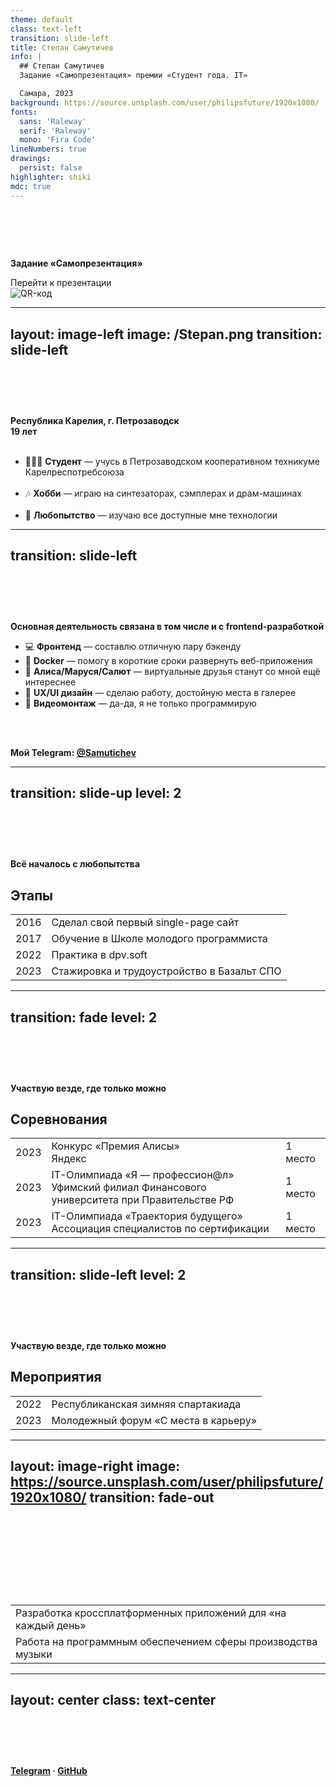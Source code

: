 ```yaml
---
theme: default
class: text-left
transition: slide-left
title: Степан Самутичев
info: |
  ## Степан Самутичев
  Задание «Самопрезентация» премии «Студент года. IT»

  Самара, 2023
background: https://source.unsplash.com/user/philipsfuture/1920x1080/
fonts:
  sans: 'Raleway'
  serif: 'Raleway'
  mono: 'Fira Code'
lineNumbers: true
drawings:
  persist: false
highlighter: shiki
mdc: true
---
```


# Степан Самутичев

Задание «Самопрезентация»

<div class="pt-12">
  <span @click="$slidev.nav.next" class="px-2 py-1 rounded cursor-pointer" hover="bg-white bg-opacity-10">
    Перейти к презентации <carbon:arrow-right class="inline"/>
  </span>
</div>

<div class="abs-br right-6 m-6 flex gap-2">
  <a href="https://github.com/Samutichev/Samara23-Slides" target="_blank" alt="GitHub" title="Открыть в GitHub"
    class="text-xl slidev-icon-btn opacity-50 !border-none !hover:text-white">
    <carbon-logo-github />
  </a>
</div>

<img class="absolute top-42 right-12 w-60" src="/YQR.svg" alt="QR-код" />

<style>
h1 {
  background-color: white;
  background-image: none;
  font-weight: bolder;
  background-size: 100%;
  -webkit-background-clip: text;
  -moz-background-clip: text;
  -webkit-text-fill-color: transparent;
  -moz-text-fill-color: transparent;
}
p {
  font-weight: bold;
}
</style>


---
layout: image-left
image: /Stepan.png
transition: slide-left
---

# Обо мне

Республика Карелия, г. Петрозаводск<br>19 лет<br><br>

- 🙋🏻‍♂️ **Студент** — учусь в Петрозаводском кооперативном техникуме Карелреспотребсоюза<br><br>
- 🎶 **Хобби** — играю на синтезаторах, сэмплерах и драм-машинах<br><br>
- 🤹 **Любопытство** — изучаю все доступные мне технологии

<style>
  .w-full {
    width: 60%
  }
</style>

---
transition: slide-left
---

# Мои навыки

Основная деятельность связана в том числе и с frontend-разработкой

- 💻 **Фронтенд** — составлю отличную пару бэкенду
- 🐋 **Docker** — помогу в короткие сроки развернуть веб-приложения
- 🤖 **Алиса/Маруся/Салют** — виртуальные друзья станут со мной ещё интереснее
- 🎨 **UX/UI дизайн** — сделаю работу, достойную места в галерее
- 🎥 **Видеомонтаж** — да-да, я не только программирую

<br>
<br>

Мой Telegram: [@Samutichev](https://t.me/Samutichev)

<style>
  .w-full {
    width: 60%
  }
</style>


---
transition: slide-up
level: 2
---

# Мой путь в IT

Всё началось с любопытства

## Этапы

|     |     |
| --- | --- |
| 2016 | Сделал свой первый single-page сайт |
| 2017 | Обучение в Школе молодого программиста |
| 2022 | Практика в dpv.soft |
| 2023 | Стажировка и трудоустройство в Базальт СПО |


---
transition: fade
level: 2
---

# Мои достижения

Участвую везде, где только можно

## Соревнования

|     |     |     |
| --- | --- | --- |
| 2023 | Конкурс «Премия Алисы»<br>Яндекс | 1 место |
| 2023 | IT-Олимпиада «Я — профессион@л»<br>Уфимский филиал Финансового университета при Правительстве РФ | 1 место |
| 2023 | IT-Олимпиада «Траектория будущего»<br>Ассоциация специалистов по сертификации | 1 место |


---
transition: slide-left
level: 2
---

# Мои достижения

Участвую везде, где только можно

## Мероприятия

|     |     |
| --- | --- |
| 2022 | Республиканская зимняя спартакиада |
| 2023 | Молодежный форум «С места в карьеру» |


---
layout: image-right
image: https://source.unsplash.com/user/philipsfuture/1920x1080/
transition: fade-out
---

# Моё будущее

<br>
<br>
<br>

|     |
| --- |
| Разработка кроссплатформенных приложений для «на каждый день» |
| Работа на программным обеспечением сферы производства музыки |


---
layout: center
class: text-center
---

# Рад знакомству!

[Telegram](https://t.me/Samuitichev) · [GitHub](https://github.com/Samutichev)

<style>
h1 {
  font-weight: bolder;
}
</style>
